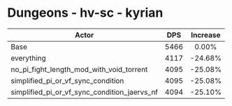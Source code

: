# Dungeons - hv-sc - kyrian
| Actor | DPS | Increase |
|---|:---:|:---:|
|Base|5466|0.00%|
|everything|4117|-24.68%|
|no_pi_fight_length_mod_with_void_torrent|4095|-25.08%|
|simplified_pi_or_vf_sync_condition|4095|-25.08%|
|simplified_pi_or_vf_sync_condition_jaervs_nf|4094|-25.10%|
